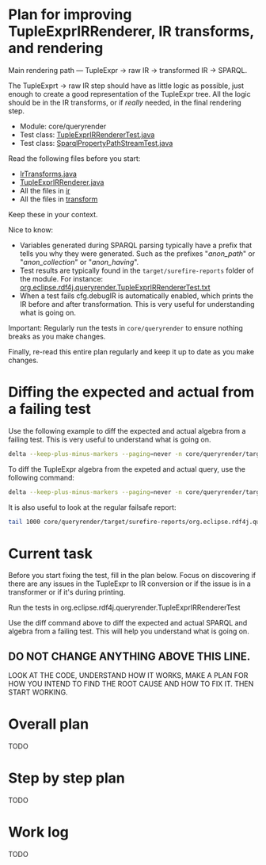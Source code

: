 # Plan for improving TupleExprIRRenderer, IR transforms, and rendering

Main rendering path — TupleExpr → raw IR → transformed IR → SPARQL.

The TupleExprt → raw IR step should have as little logic as possible, just enough to create a good representation of the TupleExpr tree. All the logic should be in the IR transforms, or if *really* needed, in the final rendering step.

- Module: core/queryrender
- Test class: [TupleExprIRRendererTest.java](core/queryrender/src/test/java/org/eclipse/rdf4j/queryrender/TupleExprIRRendererTest.java)
- Test class: [SparqlPropertyPathStreamTest.java](core/queryrender/src/test/java/org/eclipse/rdf4j/queryrender/SparqlPropertyPathStreamTest.java)

Read the following files before you start:
 - [IrTransforms.java](core/queryrender/src/main/java/org/eclipse/rdf4j/queryrender/sparql/ir/util/IrTransforms.java)
 - [TupleExprIRRenderer.java](core/queryrender/src/main/java/org/eclipse/rdf4j/queryrender/sparql/TupleExprIRRenderer.java)
 - All the files in [ir](core/queryrender/src/main/java/org/eclipse/rdf4j/queryrender/sparql/ir)
 - All the files in [transform](core/queryrender/src/main/java/org/eclipse/rdf4j/queryrender/sparql/ir/util/transform)

Keep these in your context.

Nice to know:
 - Variables generated during SPARQL parsing typically have a prefix that tells you why they were generated. Such as the prefixes "_anon_path_" or "_anon_collection_" or "_anon_having_".
 - Test results are typically found in the `target/surefire-reports` folder of the module. For instance: [org.eclipse.rdf4j.queryrender.TupleExprIRRendererTest.txt](core/queryrender/target/surefire-reports/org.eclipse.rdf4j.queryrender.TupleExprIRRendererTest.txt)
 - When a test fails cfg.debugIR is automatically enabled, which prints the IR before and after transformation. This is very useful for understanding what is going on.

Important: Regularly run the tests in `core/queryrender` to ensure nothing breaks as you make changes.

Finally, re-read this entire plan regularly and keep it up to date as you make changes.

# Diffing the expected and actual from a failing test

Use the following example to diff the expected and actual algebra from a failing test. This is very useful to understand what is going on.

```bash
delta --keep-plus-minus-markers --paging=never -n core/queryrender/target/surefire-reports/org.eclipse.rdf4j.queryrender.TupleExprIRRendererTest#testOptionalServicePathScope_SPARQL_expected.txt core/queryrender/target/surefire-reports/org.eclipse.rdf4j.queryrender.TupleExprIRRendererTest#testOptionalServicePathScope_SPARQL_actual.txt
```
To diff the TupleExpr algebra from the expeted and actual query, use the following command:
```bash
delta --keep-plus-minus-markers --paging=never -n core/queryrender/target/surefire-reports/org.eclipse.rdf4j.queryrender.TupleExprIRRendererTest#testOptionalServicePathScope_TupleExpr_expected.txt core/queryrender/target/surefire-reports/org.eclipse.rdf4j.queryrender.TupleExprIRRendererTest#testOptionalServicePathScope_TupleExpr_actual.txt
```

It is also useful to look at the regular failsafe report:
```bash
tail 1000 core/queryrender/target/surefire-reports/org.eclipse.rdf4j.queryrender.TupleExprIRRendererTest.txt
```

# Current task

Before you start fixing the test, fill in the plan below. Focus on discovering if there are any issues in the TupleExpr to IR conversion or if the issue is in a transformer or if it's during printing.

Run the tests in org.eclipse.rdf4j.queryrender.TupleExprIRRendererTest

Use the diff command above to diff the expected and actual SPARQL and algebra from a failing test. This will help you understand what is going on.

DO NOT CHANGE ANYTHING ABOVE THIS LINE.
-----------------------------------------------------------

LOOK AT THE CODE, UNDERSTAND HOW IT WORKS, MAKE A PLAN FOR HOW YOU INTEND TO FIND THE ROOT CAUSE AND HOW TO FIX IT. THEN START WORKING.

# Overall plan
TODO

# Step by step plan
TODO

# Work log
TODO
